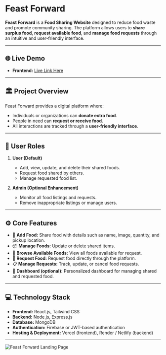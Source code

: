 # Feast Forward


**Feast Forward** is a **Food Sharing Website** designed to reduce food waste and promote community sharing. The platform allows users to **share surplus food**, **request available food**, and **manage food requests** through an intuitive and user-friendly interface.

---

## 🌐 Live Demo

- **Frontend:** [Live Link Here](https://feast-forward.web.app/)   

---

## 🏛 Project Overview

Feast Forward provides a digital platform where:

- Individuals or organizations can **donate extra food**.  
- People in need can **request or receive food**.  
- All interactions are tracked through a **user-friendly interface**.

---

## 👥 User Roles

1. **User (Default)**
   - Add, view, update, and delete their shared foods.  
   - Request food shared by others.  
   - Manage requested food list.

2. **Admin (Optional Enhancement)**
   - Monitor all food listings and requests.  
   - Remove inappropriate listings or manage users.

---

## ⚙️ Core Features

- 🍱 **Add Food:** Share food with details such as name, image, quantity, and pickup location.  
- 📦 **Manage Foods:** Update or delete shared items.  
- 🔎 **Browse Available Foods:** View all foods available for request.  
- 🙌 **Request Food:** Request food directly through the platform.  
- 📋 **Manage Requests:** Track, update, or cancel food requests.  
- 🧭 **Dashboard (optional):** Personalized dashboard for managing shared and requested food.

---

## 💻 Technology Stack

- **Frontend:** React.js, Tailwind CSS  
- **Backend:** Node.js, Express.js  
- **Database:** MongoDB  
- **Authentication:** Firebase or JWT-based authentication  
- **Hosting & Deployment:** Vercel (frontend), Render / Netlify (backend)

---

![Feast Forward Landing Page](https://i.ibb.co/YourLandingPageImage.png)
